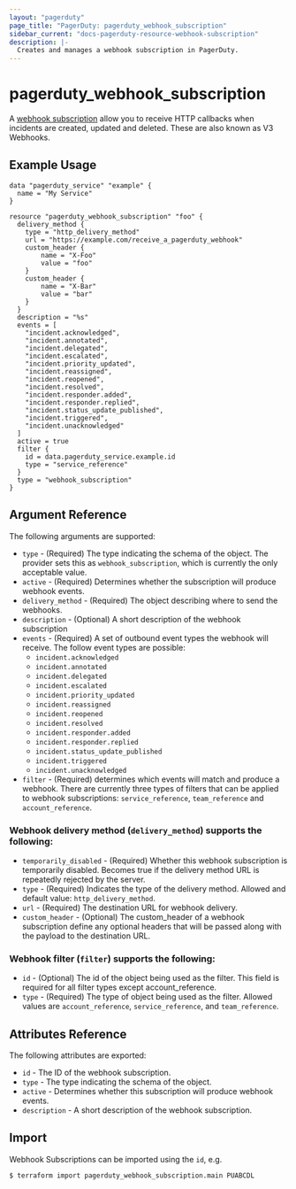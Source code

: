 ```yaml
---
layout: "pagerduty"
page_title: "PagerDuty: pagerduty_webhook_subscription"
sidebar_current: "docs-pagerduty-resource-webhook-subscription"
description: |-
  Creates and manages a webhook subscription in PagerDuty.
---
```


# pagerduty\_webhook\_subscription

A [webhook subscription](https://developer.pagerduty.com/docs/ZG9jOjExMDI5NTkw-v3-overview) allow you to receive HTTP callbacks when incidents are created, updated and deleted. These are also known as V3 Webhooks.

## Example Usage

```hcl
data "pagerduty_service" "example" {
  name = "My Service"
}

resource "pagerduty_webhook_subscription" "foo" {
  delivery_method {
    type = "http_delivery_method"
    url = "https://example.com/receive_a_pagerduty_webhook"
    custom_header {
        name = "X-Foo"
        value = "foo"
    }
    custom_header {
        name = "X-Bar"
        value = "bar"
    }
  }
  description = "%s"
  events = [
    "incident.acknowledged",
    "incident.annotated",
    "incident.delegated",
    "incident.escalated",
    "incident.priority_updated",
    "incident.reassigned",
    "incident.reopened",
    "incident.resolved",
    "incident.responder.added",
    "incident.responder.replied",
    "incident.status_update_published",
    "incident.triggered",
    "incident.unacknowledged"
  ]
  active = true
  filter {
    id = data.pagerduty_service.example.id
    type = "service_reference"
  }
  type = "webhook_subscription"
}

```

## Argument Reference

The following arguments are supported:

  * `type` - (Required) The type indicating the schema of the object. The provider sets this as `webhook_subscription`, which is currently the only acceptable value. 
  * `active` - (Required) Determines whether the subscription will produce webhook events.
  * `delivery_method` - (Required) The object describing where to send the webhooks.
  * `description` - (Optional) A short description of the webhook subscription
  * `events` - (Required) A set of outbound event types the webhook will receive. The follow event types are possible: 
    * `incident.acknowledged`
    * `incident.annotated`
    * `incident.delegated`
    * `incident.escalated`
    * `incident.priority_updated`
    * `incident.reassigned`
    * `incident.reopened`
    * `incident.resolved`
    * `incident.responder.added`
    * `incident.responder.replied`
    * `incident.status_update_published`
    * `incident.triggered`
    * `incident.unacknowledged`
  * `filter` - (Required) determines which events will match and produce a webhook. There are currently three types of filters that can be applied to webhook subscriptions: `service_reference`, `team_reference` and `account_reference`.

### Webhook delivery method (`delivery_method`) supports the following:

* `temporarily_disabled` - (Required) Whether this webhook subscription is temporarily disabled. Becomes true if the delivery method URL is repeatedly rejected by the server.
* `type` - (Required) Indicates the type of the delivery method. Allowed and default value: `http_delivery_method`.
* `url` - (Required) The destination URL for webhook delivery.
* `custom_header` - (Optional) The custom_header of a webhook subscription define any optional headers that will be passed along with the payload to the destination URL.

### Webhook filter (`filter`) supports the following:

* `id` - (Optional) The id of the object being used as the filter. This field is required for all filter types except account_reference.
* `type` - (Required) The type of object being used as the filter. Allowed values are `account_reference`, `service_reference`, and `team_reference`.

## Attributes Reference

The following attributes are exported:

  * `id` - The ID of the webhook subscription.
  * `type` - The type indicating the schema of the object.
  * `active` - Determines whether this subscription will produce webhook events.
  * `description` - A short description of the webhook subscription.

## Import

Webhook Subscriptions can be imported using the `id`, e.g.

```
$ terraform import pagerduty_webhook_subscription.main PUABCDL
```
